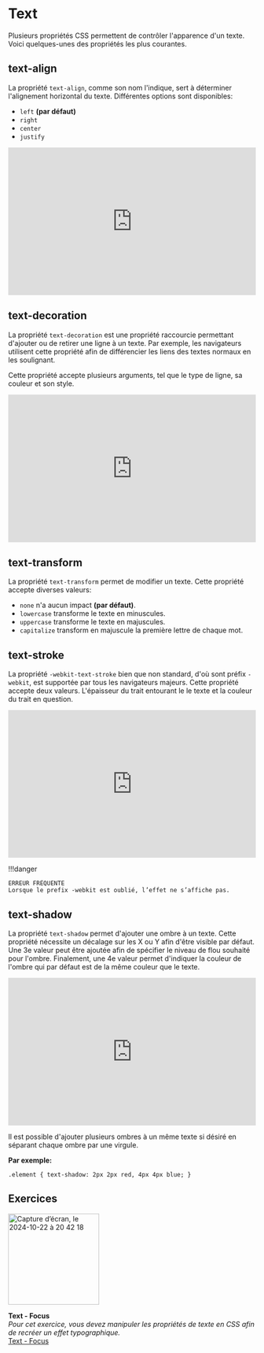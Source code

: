 # Text

Plusieurs propriétés CSS permettent de contrôler l'apparence d'un texte. Voici quelques-unes des propriétés les plus courantes.

## text-align

La propriété `text-align`, comme son nom l'indique, sert à déterminer l'alignement horizontal du texte. Différentes options sont disponibles:

- `left` <b>(par défaut)</b>
- `right`
- `center`
- `justify`

<iframe height="300" style="width: 100%;" scrolling="no" title="Text-align" src="https://codepen.io/tim-momo/embed/QWBBGwJ?default-tab=html%2Cresult" frameborder="no" loading="lazy" allowtransparency="true" allowfullscreen="true">
  See the Pen <a href="https://codepen.io/tim-momo/pen/QWBBGwJ">
  Text-align</a> by TIM Montmorency (<a href="https://codepen.io/tim-momo">@tim-momo</a>)
  on <a href="https://codepen.io">CodePen</a>.
</iframe>


## text-decoration

La propriété `text-decoration` est une propriété raccourcie permettant d'ajouter ou de retirer une ligne à un texte. Par exemple, les navigateurs utilisent cette propriété afin de différencier les liens des textes normaux en les soulignant.

Cette propriété accepte plusieurs arguments, tel que le type de ligne, sa couleur et son style.

<iframe height="300" style="width: 100%;" scrolling="no" title="Text-decoration" src="https://codepen.io/tim-momo/embed/KKBBNdE?default-tab=html%2Cresult" frameborder="no" loading="lazy" allowtransparency="true" allowfullscreen="true">
  See the Pen <a href="https://codepen.io/tim-momo/pen/KKBBNdE">
  Text-decoration</a> by TIM Montmorency (<a href="https://codepen.io/tim-momo">@tim-momo</a>)
  on <a href="https://codepen.io">CodePen</a>.
</iframe>


## text-transform

La propriété `text-transform` permet de modifier un texte. Cette propriété accepte diverses valeurs:

- `none` n'a aucun impact **(par défaut)**.
- `lowercase` transforme le texte en minuscules.
- `uppercase` transforme le texte en majuscules.
- `capitalize` transform en majuscule la première lettre de chaque mot.


## text-stroke

La propriété `-webkit-text-stroke` bien que non standard, d'où sont préfix `-webkit`, est supportée par tous les navigateurs majeurs. Cette propriété accepte deux valeurs. L'épaisseur du trait entourant le le texte et la couleur du trait en question.

<iframe height="300" style="width: 100%;" scrolling="no" title="Text-stroke" src="https://codepen.io/tim-momo/embed/VwBBmmW?default-tab=html%2Cresult" frameborder="no" loading="lazy" allowtransparency="true" allowfullscreen="true">
  See the Pen <a href="https://codepen.io/tim-momo/pen/VwBBmmW">
  Text-stroke</a> by TIM Montmorency (<a href="https://codepen.io/tim-momo">@tim-momo</a>)
  on <a href="https://codepen.io">CodePen</a>.
</iframe>

!!!danger

    ERREUR FRÉQUENTE
    Lorsque le prefix -webkit est oublié, l’effet ne s’affiche pas.


## text-shadow

La propriété `text-shadow` permet d'ajouter une ombre à un texte. Cette propriété nécessite un décalage sur les X ou Y afin d'être visible par défaut. Une 3e valeur peut être ajoutée afin de spécifier le niveau de flou souhaité pour l'ombre. Finalement, une 4e valeur permet d'indiquer la couleur de l'ombre qui par défaut est de la même couleur que le texte.

<iframe height="300" style="width: 100%;" scrolling="no" title="Text-shadow" src="https://codepen.io/tim-momo/embed/rNrrWjV?default-tab=html%2Cresult" frameborder="no" loading="lazy" allowtransparency="true" allowfullscreen="true">
  See the Pen <a href="https://codepen.io/tim-momo/pen/rNrrWjV">
  Text-shadow</a> by TIM Montmorency (<a href="https://codepen.io/tim-momo">@tim-momo</a>)
  on <a href="https://codepen.io">CodePen</a>.
</iframe>

Il est possible d'ajouter plusieurs ombres à un même texte si désiré en séparant chaque ombre par une virgule.

**Par exemple:**

`.element {
  text-shadow: 2px 2px red, 4px 4px blue;
}`


## Exercices

<div class="grid grid-auto" markdown>

<img width="185" alt="Capture d’écran, le 2024-10-22 à 20 42 18" src="https://github.com/user-attachments/assets/6d289ff1-3dae-4e1e-9c30-848ef57998e9">



  **Text - Focus**<br>
  _Pour cet exercice, vous devez manipuler les propriétés de texte en CSS afin de recréer un effet typographique._<br>
  [Text - Focus](../exercices/focus.md)
</div>
